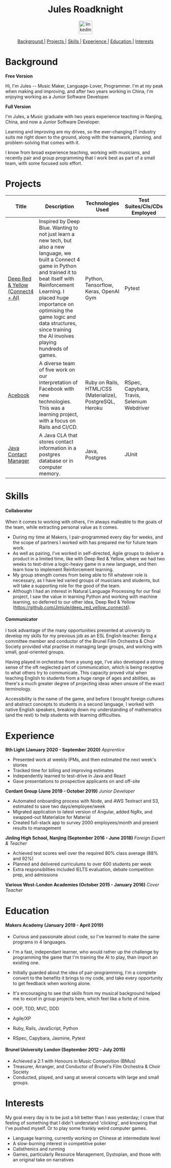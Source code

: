 <h1 align="center">Jules Roadknight</h1>

<p align="center">
<a href="https://www.linkedin.com/in/jules-roadknight/">
<img src="https://www.iconfinder.com/data/icons/free-social-icons/67/linkedin_circle_color-512.png" alt="linkedin" hspace="50" height="42" width="42"></a></p>

<div align="center">
    
[Background ](#background) | 
[Projects ](#projects) | 
[Skills ](#skills) | 
[Experience ](#experience) | 
[Education ](#education) | 
[Interests ](#interests)

</div>

# Background

**Free Version**

Hi, I'm Jules -- Music Maker, Language-Lover, Programmer. I'm at my peak when making and improving, and after two years working in China, I'm enjoying working as a Junior Software Developer.

**Full Version**

I'm Jules, a Music graduate with two years experience teaching in Nanjing, China, and now a Junior Software Developer.

Learning and improving are my drives, so the ever-changing IT industry suits me right down to the ground, along with the teamwork, planning, and problem-solving that comes with it.

I know from broad experience teaching, working with musicians, and recently pair and group programming that I work best as part of a small team, with some focused solo effort.

# Projects
| Title | Description | Technologies Used | Test Suites/CIs/CDs Employed |
|--|--|--|--|
| [Deep Red & Yellow (Connect4 + AI)](https://github.com/Jimjule/deep_red_yellow_connect4) | Inspired by Deep Blue. Wanting to not just learn a new tech, but also a new language, we built a Connect 4 game in Python and trained it to beat itself with Reinforcement Learning. I placed huge importance on optimising the game logic and data structures, since training the AI involves playing hundreds of games. | Python, Tensorflow, Keras, OpenAI Gym | Pytest |
| [Acebook](https://github.com/Jimjule/Acebook-Team_404) | A diverse team of five work on our interpretation of Facebook with new technologies. This was a learning project, with a focus on Rails and CI/CD. | Ruby on Rails, HTML/CSS (Materialize), PostgreSQL, Heroku | RSpec, Capybara, Travis, Selenium Webdriver |
| [Java Contact Manager](https://github.com/Jimjule/ContactManagerJava) | A Java CLA that stores contact information in a postgres database or in computer memory. |Java, Postgres | JUnit  |

# Skills

#### Collaborator

When it comes to working with others, I'm always malleable to the goals of the team, while extracting personal value as it comes.

- During my time at Makers, I pair-programmed every day for weeks, and the scope of partners I worked with has prepared me for future team work.
- As well as pairing, I've worked in self-directed, Agile groups to deliver a product in a limited time, like with Deep Red & Yellow, where we had two weeks to test-drive a logic-heavy game in a new language, and then learn how to implement Reinforcement learning.
- My group strength comes from being able to fill whatever role is necessary, as I have led varied groups of musicians and students, but will take a supporting role for the good of the team.
- Although I had an interest in Natural Language Processing for our final project, I saw the value in learning Python and working with machine learning, so deferred to our other idea, Deep Red & Yellow (https://github.com/Jimjule/deep_red_yellow_connect4).

#### Communicator

I took advantage of the many opportunities presented at university to develop my skills for my previous job as an ESL English teacher. Being a committee member and conductor of the Brunel Film Orchestra & Choir Society provided vital practise in managing large groups, and working with small, goal-oriented groups.

Having played in orchestras from a young age, I've also developed a strong sense of the oft neglected part of communication, which is being receptive to what others try to communicate. This capacity proved vital when teaching English to students from a huge range of ages and abilities, as there's a much greater degree of projecting ideas when unsure of the exact terminology.

Accessibility is the name of the game, and before I brought foreign cultures and abstract concepts to students in a second language, I worked with native English speakers, breaking down my understanding of mathematics (and the rest) to help students with learning difficulties.

# Experience

**8th Light (January 2020 - September 2020)**
*Apprentice*
- Presented work at weekly IPMs, and then estimated the next week's stories
- Tracked time for billing and improving estimates
- Independently learned to test-drive in Java and React
- Gave presentations to prospective applicants on and off-site

**Cordant Group (June 2019 - October 2019)**
*Junior Developer*
- Automated onboarding process with Node, and AWS Textract and S3, estimated to save two days/employee/week
- Migrated application to latest version of Angular, added NgRx, and swapped-out Materialize for Material
- Created full-stack app to survey 2000 employees/month and present results to management

**Jinling High School, Nanjing (September 2016 - June 2018)**
*Foreign Expert & Teacher*
- Achieved test scores well over the required 80% class average (88% and 92%)
- Planned and delivered curriculums to over 600 students per week
- Extra responsiblities included IELTS evaluation, debate competition prep, and admissions

**Various West-London Academies (October 2015 - January 2016)**
*Cover Teacher*  

# Education

#### Makers Academy (January 2019 - April 2019)

- Curious and passionate about code, so I've learned to make the same programs in 4 languages.
- I'm a fast, independant learner, who would rather up the challenge by programming the game that I'm training the AI to play, than import an existing one.
- Initially guarded about the idea of pair-programming, I'm a complete convert to the benefits it brings to my code, and take every opportunity to get feedback when working alone.
- It's encouraging to see that skills from my musical background helped me to excel in group projects here, which feel like a forte of mine.

- OOP, TDD, MVC, DDD
- Agile/XP
- Ruby, Rails, JavaScript, Python
- RSpec, Capybara, Jasmine, Pytest

#### Brunel University London (September 2012 - July 2015)

- Achieved a 2:1 with Honours in Music Composition (BMus)
- Treasurer, Arranger, and Conductor of Brunel's Film Orchestra & Choir Society
- Conducted, played, and sang at several concerts with large and small groups.

# Interests

My goal every day is to be just a bit better than I was yesterday; I crave that feeling of something that I didn't understand 'clicking', and knowing that I've pushed myself. Or to play some frankly weird computer games.

- Language learning, currently working on Chinese at intermediate level
- A slow-burning interest in competitive poker
- Calisthenics and running
- Games, particularly Resource Management, Dystopian, and those with an original take on narratives
